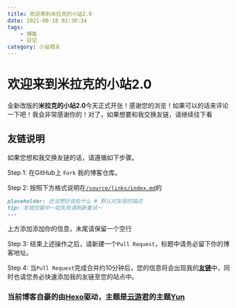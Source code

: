 ```yaml
---
title: 欢迎来到米拉克的小站2.0
date: 2021-08-18 02:30:34
tags: 
    - 博客
    - 日记
category: 小站相关
---
```


# 欢迎来到米拉克的小站2.0

全新改版的**米拉克的小站2.0**今天正式开张！感谢您的浏览！如果可以的话来评论一下吧！我会非常感谢你的！对了，如果想要和我交换友链，请继续往下看

## 友链说明

如果您想和我交换友链的话，请遵循如下步骤。

Step 1: 在GitHub上 `Fork` 我的博客仓库。

Step 2: 按照下方格式说明在[`/source/links/index.md`](./source/links/index.md)的

```md
placeholder: 还没想好说些什么 # 默认对友链的描述
tip: 友链加载中～如失败请刷新重试～
---
```

上方添加添加你的信息，末尾请保留一个空行

Step 3: 结束上述操作之后，请新建一个`Pull Request`，标题中请务必留下你的博客地址。

Step 4: 当`Pull Request`完成合并约10分钟后，您的信息将会出现我的[**友链**](https://www.merakt.cn/links)中，同时也请您务必快速添加我的友链至您的站点中。

### 当前博客自豪的由[**Hexo**](https://hexo.io)驱动，主题是[云游君](https://github.com/YunYouJun)的主题[**Yun**](https://github.com/YunYouJun/hexo-theme-yun)

